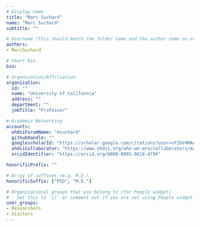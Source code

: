 ```yaml
---
# Display name
title: "Marc Suchard"
name: "Marc Suchard"
subtitle: ""

# Username (this should match the folder name and the author name on other pages)
authors:
- MarcSuchard

# Short bio
bio:

# Organization/Affiliation
organization:
  id: ""
  name: "University of California"
  address: ""
  department: ""
  jobTitle: "Professor"

# Academic Networking
accounts:
  ohdsiForumName: "msuchard"
  githubHandle: ""
  googlescholarId: "https://scholar.google.com/citations?user=vF2UV4MAAAAJ&hl=en"
  ohdsiCollaborator: "https://www.ohdsi.org/who-we-are/collaborators/marc-suchard/"
  orcidIdentifier: "https://orcid.org/0000-0001-9818-479X"

honorificPrefix: ""

# Array of suffixes (e.g. M.D.)
honorificSuffix: ["PhD", "M.D."]

# Organizational groups that you belong to (for People widget)
#   Set this to `[]` or comment out if you are not using People widget.
user_groups:
- Researchers
- Visitors
---
```

